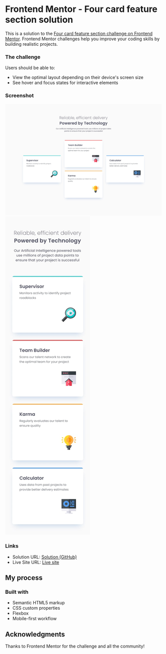 # Frontend Mentor - Four card feature section solution

This is a solution to the [Four card feature section challenge on Frontend Mentor](https://www.frontendmentor.io/challenges/four-card-feature-section-weK1eFYK). Frontend Mentor challenges help you improve your coding skills by building realistic projects. 

### The challenge

Users should be able to:

- View the optimal layout depending on their device's screen size
- See hover and focus states for interactive elements

### Screenshot

![](./design/desktop-design.jpg)
![](./design/mobile-design.jpg)


### Links

- Solution URL: [Solution (GitHub)](https://github.com/ImagineBillie/Four-card-feature-section.git)
- Live Site URL: [Live site](https://imaginebillie.github.io/Four-card-feature-section/)

## My process

### Built with

- Semantic HTML5 markup
- CSS custom properties
- Flexbox
- Mobile-first workflow

## Acknowledgments

Thanks to Frontend Mentor for the challenge and all the community!
